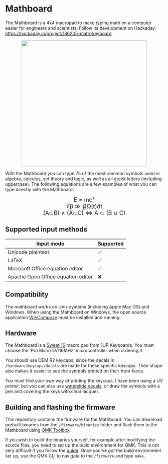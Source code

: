 # Mathboard

The Mathboard is a 4x4 macropad to make typing math on a computer easier for engineers and scientists. 
Follow its development on Hackaday: https://hackaday.io/project/186205-math-keyboard
<p align="center">
<img src="https://cdn.hackaday.io/images/1746721664193689607.jpg" width="400">
</p>
With the Mathboard you can type 75 of the most common symbols used in algebra, calculus, set theory and logic, as well as all greek letters (including uppercase). The following equations are a few examples of what you can type directly with the Mathboard:

<p style="text-align: center;"><font size="4"> 
E = mc²<br>
∛β ≫ ∯Ω(t)dt<br>
(A⊂B) ∧ (A⊂C) ⇔ A ⊂ (B ∪ C)
</font> </p>

## Supported input methods
| Input mode                         | Supported |
|------------------------------------|-----------|
| Unicode plaintext                  | ✅        |
| LaTeX                              | ✅        |
| Microsoft Office equation editor   | ✅        |
| Apache Open Office equation editor | ❌        |

## Compatibility
The mathboard works on Unix systems (including Apple Mac OS) and Windows.
When using the Mathboard on Windows, the open source application [WinCompose](https://github.com/samhocevar/wincompose) 
must be installed and running.

## Hardware
The Mathboard is a 
[Sweet 16](https://1upkeyboards.com/shop/keyboard-kits/macro-pads/sweet16-macro-pad-white/) macro pad from 1UP 
Keyboards. You must choose the 'Pro Micro 5V/16MHz' microcontroller when ordering it.

You should use OEM R2 keycaps, since the decals in `/hardware/keycaps/decals` are made for these specific keycaps. Their
shape also makes it easier to see the symbols printed on their front faces.

You must find your own way of printing the keycaps. I have been using a UV printer, but you can also use 
[waterslide decals](https://www.reddit.com/r/MechanicalKeyboards/comments/nncx59/how_to_diy_custom_print_keycaps_using_waterslide/),
or draw the symbols with a pen and covering the keys with clear lacquer. 

## Building and flashing the firmware
This repository contains the firmware for the Mathboard. You can download prebuilt binaries from the 
`/firmware/binaries` folder and flash them to the Mathboard using [QMK Toolbox](https://github.com/qmk/qmk_toolbox).

If you wish to build the binaries yourself, for example after modifying the source files, you need to set up the 
build environment for QMK. This is not very difficult if you follow the 
[guide](https://docs.qmk.fm/#/newbs_getting_started). Once you've got the build environment set up, use the QMK CLI to
navigate to the `/firmware` and type `make`. 
